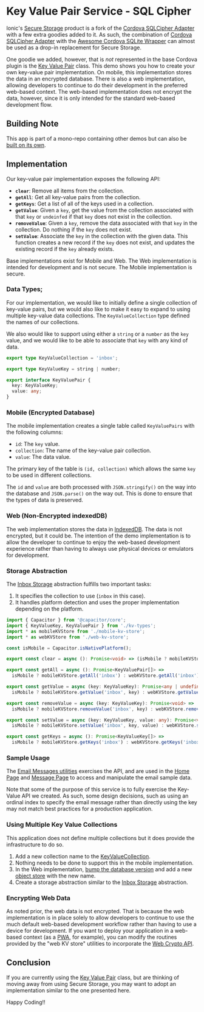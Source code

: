 # Key Value Pair Service - SQL Cipher

Ionic's [Secure Storage](https://ionic.io/docs/secure-storage) product is a fork of the [Cordova SQLCipher Adapter](https://github.com/storesafe/cordova-sqlcipher-adapter) with a few extra goodies added to it.
As such, the combination of [Cordova SQLCipher Adapter](https://github.com/storesafe/cordova-sqlcipher-adapter) with the [Awesome Cordova SQLite Wrapper](https://danielsogl.gitbook.io/awesome-cordova-plugins/sqlite)
can almost be used as a drop-in replacement for Secure Storage.

One goodie we added, however, that is _not_ represented in the base Cordova plugin is the [Key Value Pair](https://ionic.io/docs/secure-storage/key-value) class. This demo shows you how to create your own
key-value pair implementation. On mobile, this implementation stores the data in an encrypted database. There is also a web implementation, allowing developers to continue to do their
development in the preferred web-based context. The web-based implementation does not encrypt the data, however, since it is only intended for the standard web-based development flow.

## Building Note

This app is part of a mono-repo containing other demos but can also be [built on its own](../../README.md#build-a-stand-alone-project).

## Implementation

Our key-value pair implementation exposes the following API:

- **`clear`**: Remove all items from the collection.
- **`getAll`**: Get all key-value pairs from the collection.
- **`getKeys`**: Get a list of all of the keys used in a collection.
- **`getValue`**: Given a `key`, get the value from the collection associated with that `key` or `undeinfed` if that `key` does not exist in the collection.
- **`removeValue`**: Given a `key`, remove the data associated with that `key` in the collection. Do nothing if the `key` does not exist.
- **`setValue`**: Associate the `key` in the collection with the given data. This function creates a new record if the `key` does not exist, and updates the existing record if the `key` already exists.

Base implementations exist for Mobile and Web. The Web implementation is intended for development and is not secure. The Mobile implementation is secure.

### Data Types;

For our implementation, we would like to initially define a single collection of key-value pairs, but we would also like to make it easy to expand to using multiple key-value
data collections. The `KeyValueCollection` type defined the names of our collections.

We also would like to support using either a `string` or a `number` as the `key` value, and we would like to be able to associate that `key` with any kind of data.

```typescript
export type KeyValueCollection = 'inbox';

export type KeyValueKey = string | number;

export interface KeyValuePair {
  key: KeyValueKey;
  value: any;
}
```

### Mobile (Encrypted Database)

The mobile implementation creates a single table called `KeyValuePairs` with the following columns:

- `id`: The `key` value.
- `collection`: The name of the key-value pair collection.
- `value`: The data value.

The primary key of the table is `(id, collection)` which allows the same `key` to be used in different collections.

The `id` and `value` are both processed with `JSON.stringify()` on the way into the database and `JSON.parse()` on the way out. This is done to ensure that the types of data is preserved.

### Web (Non-Encrypted indexedDB)

The web implementation stores the data in [IndexedDB](https://developer.mozilla.org/en-US/docs/Web/API/IndexedDB_API). The data is not encrypted, but it could be. The intention of the demo
implementation is to allow the developer to continue to enjoy the web-based development experience rather than having to always use physical devices or emulators for development.

### Storage Abstraction

The [Inbox Storage](./src/utils/inbox-storage.ts) abstraction fulfills two important tasks:

1. It specifies the collection to use (`inbox` in this case).
1. It handles platform detection and uses the proper implementation depending on the platform.

```typescript
import { Capacitor } from '@capacitor/core';
import { KeyValueKey, KeyValuePair } from './kv-types';
import * as mobileKVStore from './mobile-kv-store';
import * as webKVStore from './web-kv-store';

const isMobile = Capacitor.isNativePlatform();

export const clear = async (): Promise<void> => (isMobile ? mobileKVStore.clear('inbox') : webKVStore.clear('inbox'));

export const getAll = async (): Promise<KeyValuePair[]> =>
  isMobile ? mobileKVStore.getAll('inbox') : webKVStore.getAll('inbox');

export const getValue = async (key: KeyValueKey): Promise<any | undefined> =>
  isMobile ? mobileKVStore.getValue('inbox', key) : webKVStore.getValue('inbox', key);

export const removeValue = async (key: KeyValueKey): Promise<void> =>
  isMobile ? mobileKVStore.removeValue('inbox', key) : webKVStore.removeValue('inbox', key);

export const setValue = async (key: KeyValueKey, value: any): Promise<void> =>
  isMobile ? mobileKVStore.setValue('inbox', key, value) : webKVStore.setValue('inbox', key, value);

export const getKeys = async (): Promise<KeyValueKey[]> =>
  isMobile ? mobileKVStore.getKeys('inbox') : webKVStore.getKeys('inbox');
```

### Sample Usage

The [Email Messages utilities](./src/utils/email-messages.ts) exercises the API, and are used in the [Home Page](./src/pages/Home.tsx) and [Message Page](./src/pages/ViewMessage.tsx)
to access and manipulate the email sample data.

Note that some of the purpose of this service is to fully exercise the Key-Value API we created. As such, some design decisions, such as using an ordinal index to specify the email message rather than
directly using the key may not match best practices for a production application.

### Using Multiple Key Value Collections

This application does not define multiple collections but it does provide the infrastructure to do so.

1. Add a new collection name to the [KeyValueCollection](./src/utils/kv-types.ts#L1).
1. Nothing needs to be done to support this in the mobile implementation.
1. In the Web implementation, [bump the database version](./src/utils/web-kv-store.ts#L4) and add a new [object store](./src/utils/web-kv-store.ts#L9) with the new name.
1. Create a storage abstraction similar to the [Inbox Storage](./src/utils/inbox-storage.ts) abstraction.

### Encrypting Web Data

As noted prior, the web data is not encrypted. That is because the web implementation is in place solely to allow developers to continue to use the much default web-based development
workflow rather than having to use a device for development. If you want to deploy your application in a web-based context (as a [PWA](https://developer.mozilla.org/en-US/docs/Web/Progressive_web_apps), for example),
you can modify the routines provided by the "web KV store" utilities to incorporate the [Web Crypto API](https://developer.mozilla.org/en-US/docs/Web/API/Web_Crypto_API).

## Conclusion

If you are currently using the [Key Value Pair](https://ionic.io/docs/secure-storage/key-value) class, but are thinking of moving away from using Secure Storage, you may want to adopt an implementation
similar to the one presented here.

Happy Coding!!
